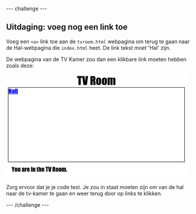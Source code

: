 \--- challenge \---

## Uitdaging: voeg nog een link toe

Voeg een `<a>` link toe aan de `tvroom.html` webpagina om terug te gaan naar de Hal-webpagina die `index.html` heet. De link tekst moet 'Hal' zijn.

De webpagina van de TV Kamer zou dan een klikbare link moeten hebben zoals deze:

![screenshot](images/rooms-hall-link.png)

Zorg ervoor dat je je code test. Je zou in staat moeten zijn om van de hal naar de tv-kamer te gaan en weer terug door op links te klikken.

\--- /challenge \---